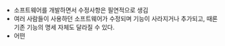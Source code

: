 - 소프트웨어를 개발하면서 수정사항은 필연적으로 생김
- 여러 사람들이 사용하던 소프트웨어가 수정되며 기능이 사라지거나 추가되고, 때론 기존 기능의 명세 자체도 달라질 수 있다.
- 어떤